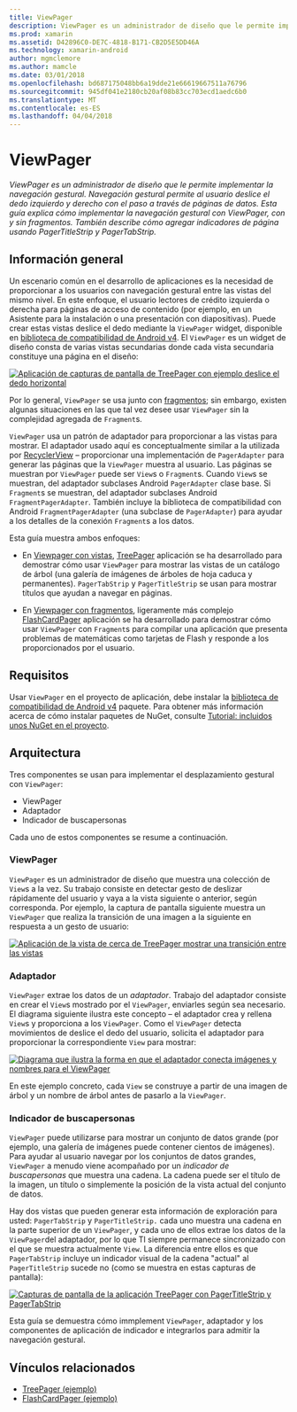 ```yaml
---
title: ViewPager
description: ViewPager es un administrador de diseño que le permite implementar la navegación gestural. Navegación gestural permite al usuario deslice el dedo izquierdo y derecho con el paso a través de páginas de datos. Esta guía explica cómo implementar la navegación gestural con ViewPager, con y sin fragmentos. También describe cómo agregar indicadores de página usando PagerTitleStrip y PagerTabStrip.
ms.prod: xamarin
ms.assetid: D42896C0-DE7C-4818-B171-CB2D5E5DD46A
ms.technology: xamarin-android
author: mgmclemore
ms.author: mamcle
ms.date: 03/01/2018
ms.openlocfilehash: bd687175048bb6a19dde21e66619667511a76796
ms.sourcegitcommit: 945df041e2180cb20af08b83cc703ecd1aedc6b0
ms.translationtype: MT
ms.contentlocale: es-ES
ms.lasthandoff: 04/04/2018
---
```

# <a name="viewpager"></a>ViewPager

_ViewPager es un administrador de diseño que le permite implementar la navegación gestural. Navegación gestural permite al usuario deslice el dedo izquierdo y derecho con el paso a través de páginas de datos. Esta guía explica cómo implementar la navegación gestural con ViewPager, con y sin fragmentos. También describe cómo agregar indicadores de página usando PagerTitleStrip y PagerTabStrip._

 
## <a name="overview"></a>Información general

Un escenario común en el desarrollo de aplicaciones es la necesidad de proporcionar a los usuarios con navegación gestural entre las vistas del mismo nivel. En este enfoque, el usuario lectores de crédito izquierda o derecha para páginas de acceso de contenido (por ejemplo, en un Asistente para la instalación o una presentación con diapositivas). Puede crear estas vistas deslice el dedo mediante la `ViewPager` widget, disponible en [biblioteca de compatibilidad de Android v4](https://www.nuget.org/packages/Xamarin.Android.Support.v4/). El `ViewPager` es un widget de diseño consta de varias vistas secundarias donde cada vista secundaria constituye una página en el diseño: 

[![Aplicación de capturas de pantalla de TreePager con ejemplo deslice el dedo horizontal](images/01-intro-sml.png)](images/01-intro.png#lightbox)

Por lo general, `ViewPager` se usa junto con [fragmentos](https://developer.xamarin.com/guides/android/platform_features/fragments/); sin embargo, existen algunas situaciones en las que tal vez desee usar `ViewPager` sin la complejidad agregada de `Fragment`s.

`ViewPager` usa un patrón de adaptador para proporcionar a las vistas para mostrar. El adaptador usado aquí es conceptualmente similar a la utilizada por [RecyclerView](~/android/user-interface/layouts/recycler-view/index.md) &ndash; proporcionar una implementación de `PagerAdapter` para generar las páginas que la `ViewPager` muestra al usuario. Las páginas se muestran por `ViewPager` puede ser `View`s o `Fragment`s. Cuando `View`s se muestran, del adaptador subclases Android `PagerAdapter` clase base. Si `Fragment`s se muestran, del adaptador subclases Android `FragmentPagerAdapter`. También incluye la biblioteca de compatibilidad con Android `FragmentPagerAdapter` (una subclase de `PagerAdapter`) para ayudar a los detalles de la conexión `Fragment`s a los datos. 

Esta guía muestra ambos enfoques: 

-   En [Viewpager con vistas](~/android/user-interface/controls/view-pager/viewpager-and-views.md), [TreePager](https://developer.xamarin.com/samples/monodroid/UserInterface/TreePager/) aplicación se ha desarrollado para demostrar cómo usar `ViewPager` para mostrar las vistas de un catálogo de árbol (una galería de imágenes de árboles de hoja caduca y permanentes). 
    `PagerTabStrip`  y `PagerTitleStrip` se usan para mostrar títulos que ayudan a navegar en páginas.

-   En [Viewpager con fragmentos](~/android/user-interface/controls/view-pager/viewpager-and-fragments.md), ligeramente más complejo [FlashCardPager](https://developer.xamarin.com/samples/monodroid/UserInterface/TreePager/) aplicación se ha desarrollado para demostrar cómo usar `ViewPager` con `Fragment`s para compilar una aplicación que presenta problemas de matemáticas como tarjetas de Flash y responde a los proporcionados por el usuario. 


## <a name="requirements"></a>Requisitos

Usar `ViewPager` en el proyecto de aplicación, debe instalar la [biblioteca de compatibilidad de Android v4](https://www.nuget.org/packages/Xamarin.Android.Support.v4/) paquete. Para obtener más información acerca de cómo instalar paquetes de NuGet, consulte [Tutorial: incluidos unos NuGet en el proyecto](https://docs.microsoft.com/visualstudio/mac/nuget-walkthrough). 

 
## <a name="architecture"></a>Arquitectura

Tres componentes se usan para implementar el desplazamiento gestural con `ViewPager`:

-   ViewPager
-   Adaptador
-   Indicador de buscapersonas

Cada uno de estos componentes se resume a continuación.



### <a name="viewpager"></a>ViewPager

`ViewPager` es un administrador de diseño que muestra una colección de `View`s a la vez. Su trabajo consiste en detectar gesto de deslizar rápidamente del usuario y vaya a la vista siguiente o anterior, según corresponda. Por ejemplo, la captura de pantalla siguiente muestra un `ViewPager` que realiza la transición de una imagen a la siguiente en respuesta a un gesto de usuario: 

[![Aplicación de la vista de cerca de TreePager mostrar una transición entre las vistas](images/02-transition-sml.png)](images/02-transition.png#lightbox)


### <a name="adapter"></a>Adaptador

`ViewPager` extrae los datos de un *adaptador*. Trabajo del adaptador consiste en crear el `View`s mostrado por el `ViewPager`, enviarles según sea necesario. El diagrama siguiente ilustra este concepto &ndash; el adaptador crea y rellena `View`s y proporciona a los `ViewPager`. Como el `ViewPager` detecta movimientos de deslice el dedo del usuario, solicita el adaptador para proporcionar la correspondiente `View` para mostrar: 

[![Diagrama que ilustra la forma en que el adaptador conecta imágenes y nombres para el ViewPager](images/03-adapter-sml.png)](images/03-adapter.png#lightbox)

En este ejemplo concreto, cada `View` se construye a partir de una imagen de árbol y un nombre de árbol antes de pasarlo a la `ViewPager`. 



### <a name="pager-indicator"></a>Indicador de buscapersonas

`ViewPager` puede utilizarse para mostrar un conjunto de datos grande (por ejemplo, una galería de imágenes puede contener cientos de imágenes). Para ayudar al usuario navegar por los conjuntos de datos grandes, `ViewPager` a menudo viene acompañado por un *indicador de buscapersonas* que muestra una cadena. La cadena puede ser el título de la imagen, un título o simplemente la posición de la vista actual del conjunto de datos. 

Hay dos vistas que pueden generar esta información de exploración para usted: `PagerTabStrip` y `PagerTitleStrip.` cada uno muestra una cadena en la parte superior de un `ViewPager`, y cada uno de ellos extrae los datos de la `ViewPager`del adaptador, por lo que TI siempre permanece sincronizado con el que se muestra actualmente `View`. La diferencia entre ellos es que `PagerTabStrip` incluye un indicador visual de la cadena "actual" al `PagerTitleStrip` sucede no (como se muestra en estas capturas de pantalla): 

[![Capturas de pantalla de la aplicación TreePager con PagerTitleStrip y PagerTabStrip](images/04-comparison-sml.png)](images/04-comparison.png#lightbox)

Esta guía se demuestra cómo immplement `ViewPager`, adaptador y los componentes de aplicación de indicador e integrarlos para admitir la navegación gestural. 



## <a name="related-links"></a>Vínculos relacionados

- [TreePager (ejemplo)](https://developer.xamarin.com/samples/monodroid/UserInterface/TreePager)
- [FlashCardPager (ejemplo)](https://developer.xamarin.com/samples/monodroid/UserInterface/FlashCardPager)
